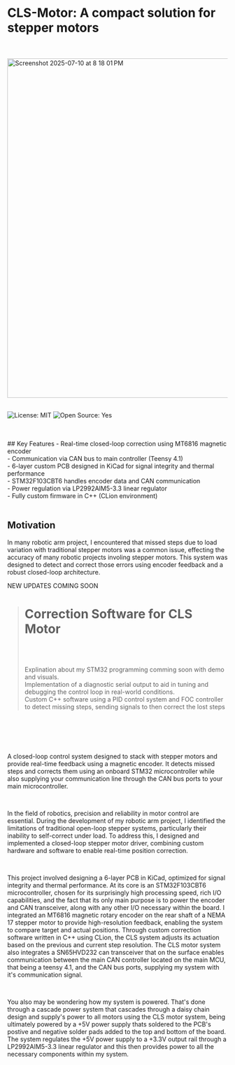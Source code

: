 # CLS-Motor: A compact solution for stepper motors
<br>
<br>

<img width="816" height="774" alt="Screenshot 2025-07-10 at 8 18 01 PM" src="https://github.com/user-attachments/assets/3adc6257-9fb7-45ce-b775-6831fe6973de" />

<br>
<br>


  ![License: MIT](https://img.shields.io/badge/License-MIT-green.svg)        ![Open Source: Yes](https://img.shields.io/badge/Open%20Source-%E2%9D%A4-green.svg)


<br>
<br>
## Key Features
- Real-time closed-loop correction using MT6816 magnetic encoder
<br>
- Communication via CAN bus to main controller (Teensy 4.1)
<br>
- 6-layer custom PCB designed in KiCad for signal integrity and thermal performance
<br>
- STM32F103CBT6 handles encoder data and CAN communication
<br>
- Power regulation via LP2992AIM5-3.3 linear regulator
<br>
- Fully custom firmware in C++ (CLion environment)

<br>
<br>

## Motivation
In many robotic arm project, I encountered that missed steps due to load variation with traditional stepper motors was a common issue, effecting the accuracy of many robotic projects involing stepper motors. This system was designed to detect and correct those errors using encoder feedback and a robust closed-loop architecture.
<br>


NEW UPDATES COMING SOON
<br>

># Correction Software for CLS Motor
>
><br>
><br>
>
>Explination about my STM32 programming comming soon with demo and visuals.
> <br>
> Implementation of a diagnostic serial output to aid in tuning and debugging the control loop in real-world conditions.
> <br>
> Custom C++ software using a PID control system and FOC controller to detect missing steps, sending signals to then correct the lost steps
> <br>
>




<br>
<br>
<br>
<br>




A closed-loop control system designed to stack with stepper motors and provide real-time feedback using a magnetic encoder. It detects missed steps and corrects them using an onboard STM32 microcontroller while also supplying your communication line through the CAN bus ports to your main microcontroller.

  
  <br>

In the field of robotics, precision and reliability in motor control are essential. During the development of my robotic arm project, I identified the limitations of traditional open-loop stepper systems, particularly their inability to self-correct under load. To address this, I designed and implemented a closed-loop stepper motor driver, combining custom hardware and software to enable real-time position correction.

  
  <br>

This project involved designing a 6-layer PCB in KiCad, optimized for signal integrity and thermal performance. At its core is an STM32F103CBT6 microcontroller, chosen for its surprisingly high processing speed, rich I/O capabilities, and the fact that its only main purpose is to power the encoder and CAN transceiver, along with any other I/O necessary within the board. I integrated an MT6816 magnetic rotary encoder on the rear shaft of a NEMA 17 stepper motor to provide high-resolution feedback, enabling the system to compare target and actual positions. Through custom correction software written in C++ using CLion, the CLS system adjusts its actuation based on the previous and current step resolution. The CLS motor system also integrates a SN65HVD232 can transceiver that on the surface enables communication between the main CAN controller located on the main MCU, that being a teensy 4.1, and the CAN bus ports, supplying my system with it's communication signal.

  
  <br>

You also may be wondering how my system is powered. That's done through a cascade power system that cascades through a daisy chain design and supply's power to all motors using the CLS motor system, being ultimately powered by a +5V power supply thats soldered to the PCB's postive and negative solder pads added to the top and bottom of the board. The system regulates the +5V power supply to a +3.3V output rail through a LP2992AIM5-3.3 linear regulator and this then provides power to all the necessary components within my system.





